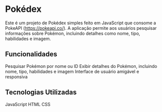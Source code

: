  # Pokédex
Este é um projeto de Pokédex simples feito em JavaScript que consome a PokeAPI (https://pokeapi.co/). A aplicação permite aos usuários pesquisar informações sobre Pokémon, incluindo detalhes como nome, tipo, habilidades e imagem.

 ## Funcionalidades

Pesquisar Pokémon por nome ou ID
Exibir detalhes do Pokémon, incluindo nome, tipo, habilidades e imagem
Interface de usuário amigável e responsiva

 ## Tecnologias Utilizadas

JavaScript
HTML
CSS
